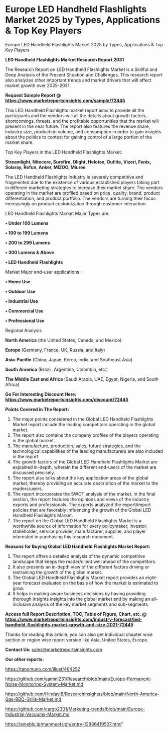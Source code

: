 # Europe LED Handheld Flashlights Market 2025 by Types, Applications & Top Key Players
Europe LED Handheld Flashlights Market 2025 by Types, Applications & Top Key Players

<strong>LED Handheld Flashlights Market Research Report 2031</strong>

The Research Report on LED Handheld Flashlights Market is a Skillful and Deep Analysis of the Present Situation and Challenges. This research report also analyzes other important trends and market drivers that will affect market growth over 2025-2031.

<strong>Request Sample Report @ <a href=https://www.marketreportsinsights.com/sample/72445>https://www.marketreportsinsights.com/sample/72445</a></strong>

This LED Handheld Flashlights market report aims to provide all the participants and the vendors will all the details about growth factors, shortcomings, threats, and the profitable opportunities that the market will present in the near future. The report also features the revenue share, industry size, production volume, and consumption in order to gain insights about the politics to contest for gaining control of a large portion of the market share.

Top Key Players in the LED Handheld Flashlights Market:

<strong>Streamlight, Nitecore, Surefire, Olight, Helotex, Outlite, Vizeri, Fenix, Solaray, Refun, Anker, MIZOO, Miuree</strong>

The LED Handheld Flashlights Industry is severely competitive and fragmented due to the existence of various established players taking part in different marketing strategies to increase their market share. The vendors operating in the market are profiled based on price, quality, brand, product differentiation, and product portfolio. The vendors are turning their focus increasingly on product customization through customer interaction.

LED Handheld Flashlights Market Major Types are:

<strong>• Under 100 Lumens

• 100 to 199 Lumens

• 200 to 299 Lumens

• 300 Lumens & Above

• LED Handheld Flashlights</strong>

Market Major end-user applications :

<strong>• Home Use

• Outdoor Use

• Industrial Use

• Commercial Use

• Professional Use</strong>

Regional Analysis

</u><strong><b>North America</b></strong> (the United States, Canada, and Mexico)

<strong><b>Europe </b></strong>(Germany, France, UK, Russia, and Italy)

<strong><b>Asia-Pacific</b></strong> (China, Japan, Korea, India, and Southeast Asia)

<strong><b>South America</b></strong> (Brazil, Argentina, Colombia, etc.)

<strong><b>The Middle East and Africa</b></strong> (Saudi Arabia, UAE, Egypt, Nigeria, and South Africa)

<strong>Go For Interesting Discount Here: <a href=https://www.marketreportsinsights.com/discount/72445>https://www.marketreportsinsights.com/discount/72445</a></strong>

<strong>Points Covered in The Report:</strong>
<ol>
  <li>The major points considered in the Global LED Handheld Flashlights Market report include the leading competitors operating in the global market.</li>
  <li>The report also contains the company profiles of the players operating in the global market.</li>
  <li>The manufacture, production, sales, future strategies, and the technological capabilities of the leading manufacturers are also included in the report.</li>
  <li>The growth factors of the Global LED Handheld Flashlights Market are explained in-depth, wherein the different end-users of the market are discussed precisely.</li>
  <li>The report also talks about the key application areas of the global market, thereby providing an accurate description of the market to the readers/users.</li>
  <li>The report incorporates the SWOT analysis of the market. In the final section, the report features the opinions and views of the industry experts and professionals. The experts analyzed the export/import policies that are favorably influencing the growth of the Global LED Handheld Flashlights Market.</li>
  <li>The report on the Global LED Handheld Flashlights Market is a worthwhile source of information for every policymaker, investor, stakeholder, service provider, manufacturer, supplier, and player interested in purchasing this research document.</li>
</ol>
<strong>Reasons for Buying Global LED Handheld Flashlights Market Report:</strong>

<ol>
  <li>The report offers a detailed analysis of the dynamic competitive landscape that keeps the reader/client well ahead of the competitors.</li>
  <li>It also presents an in-depth view of the different factors driving or restraining the growth of the global market.</li>
  <li>The Global LED Handheld Flashlights Market report provides an eight-year forecast evaluated on the basis of how the market is estimated to grow.</li>
  <li>It helps in making aware business decisions by having providing thorough insights insights into the global market and by making an all-inclusive analysis of the key market segments and sub-segments.</li>
</ol>
<strong>Access full Report Description, TOC, Table of Figure, Chart, etc. @ <a href=https://www.marketreportsinsights.com/industry-forecast/led-handheld-flashlights-market-growth-and-size-2021-72445>https://www.marketreportsinsights.com/industry-forecast/led-handheld-flashlights-market-growth-and-size-2021-72445</a></strong>


Thanks for reading this article; you can also get individual chapter wise section or region wise report version like Asia, United States, Europe.

<strong>Contact Us:</strong>
sales@marketreportsinsights.com

<strong>Our other reports:</strong>

<a href=https://tanomuno.com/illust/464252>https://tanomuno.com/illust/464252</a>

<a href=https://github.com/yamini231/Research/blob/main/Europe-Permanent-Noise-Monitoring-System-Market.md>https://github.com/yamini231/Research/blob/main/Europe-Permanent-Noise-Monitoring-System-Market.md</a>

<a href=https://github.com/Hindavi8/Researchinsightss/blob/main/North-America-Gas-BBQ-Grills-Market.md>https://github.com/Hindavi8/Researchinsightss/blob/main/North-America-Gas-BBQ-Grills-Market.md</a>

<a href=https://github.com/cargo2301/Marketing-trends/blob/main/Europe-Industrial-Vacuums-Market.md>https://github.com/cargo2301/Marketing-trends/blob/main/Europe-Industrial-Vacuums-Market.md</a>

<a href=https://ameblo.jp/manmeetsigh/entry-12886419507.html>https://ameblo.jp/manmeetsigh/entry-12886419507.html</a>"
